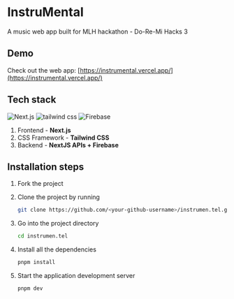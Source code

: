 
# InstruMental
A music web app built for MLH hackathon - Do-Re-Mi Hacks 3

## Demo

Check out the web app: [https://instrumental.vercel.app/](https://instrumental.vercel.app/)


## Tech stack

![Next.js](https://img.shields.io/badge/Next.js-305FCB?style=for-the-badge&logo=next.js&logoColor=white)
![tailwind css](https://img.shields.io/badge/tailwind_css-305FCB?style=for-the-badge&logo=tailwindcss&logoColor=white)
![Firebase](https://img.shields.io/badge/Firebase-305FCB?style=for-the-badge&logo=firebase&logoColor=white)



1. Frontend - **Next.js**
2. CSS Framework - **Tailwind CSS**
3. Backend - **NextJS APIs + Firebase**


## Installation steps

1. Fork the project

2. Clone the project by running
   ```sh
   git clone https://github.com/<your-github-username>/instrumen.tel.git
   ```
   
3. Go into the project directory
   ```sh
   cd instrumen.tel
   ```
   
4. Install all the dependencies
   ```sh
   pnpm install
   ```

6. Start the application development server
   ```sh
   pnpm dev
   ```
